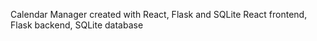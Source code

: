 Calendar Manager created with React, Flask and SQLite
React frontend, Flask backend, SQLite database
